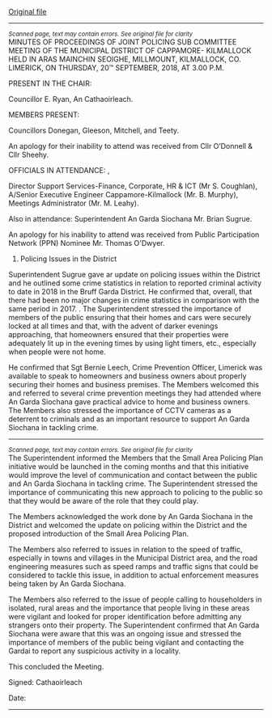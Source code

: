 [Original file](https://www.limerick.ie/sites/default/files/media/documents/2018-11/02%20Minutes%20JPC%20Meeting%2021st%20Nov%202018.pdf)

---
*<small>Scanned page, text may contain errors. See original file for clarity</small>*  
MINUTES OF PROCEEDINGS OF JOINT POLICING SUB COMMITTEE
MEETING OF THE MUNICIPAL DISTRICT OF CAPPAMORE-
KILMALLOCK HELD IN ARAS MAINCHIN SEOIGHE, MILLMOUNT,
KILMALLOCK, CO. LIMERICK, ON THURSDAY, 20™ SEPTEMBER,
2018, AT 3.00 P.M.

PRESENT IN THE CHAIR:

Councillor E. Ryan, An Cathaoirleach.

MEMBERS PRESENT:

Councillors Donegan, Gleeson, Mitchell, and Teety.

An apology for their inability to attend was received from Cllr O’Donnell & Cllr Sheehy.

OFFICIALS IN ATTENDANCE: ,

Director Support Services-Finance, Corporate, HR & ICT (Mr S. Coughlan), A/Senior Executive
Engineer Cappamore-Kilmallock (Mr. B. Murphy), Meetings Administrator (Mr. M. Leahy).

Also in attendance: Superintendent An Garda Siochana Mr. Brian Sugrue.

An apology for his inability to attend was received from Public Participation Network (PPN)
Nominee Mr. Thomas O'Dwyer.

1. Policing Issues in the District

Superintendent Sugrue gave ar update on policing issues within the District and he outlined
some crime statistics in relation to reported criminal activity to date in 2018 in the Bruff Garda
District. He confirmed that, overall, that there had been no major changes in crime statistics
in comparison with the same period in 2017. .
The Superintendent stressed the importance of members of the public ensuring that their
homes and cars were securely locked at all times and that, with the advent of darker evenings
approaching, that homeowners ensured that their properties were adequately lit up in the
evening times by using light timers, etc., especially when people were not home.

He confirmed that Sgt Bernie Leech, Crime Prevention Officer, Limerick was available to speak
to homeowners and business owners about properly securing their homes and business
premises. The Members welcomed this and referred to several crime prevention meetings
they had attended where An Garda Siochana gave practical advice to home and business
owners. The Members also stressed the importance of CCTV cameras as a deterrent to
criminals and as an important resource to support An Garda Siochana in tackling crime.


---
*<small>Scanned page, text may contain errors. See original file for clarity</small>*  
The Superintendent informed the Members that the Small Area Policing Plan initiative would
be launched in the coming months and that this initiative would improve the level of
communication and contact between the public and An Garda Siochana in tackling crime. The
Superintendent stressed the importance of communicating this new approach to policing to
the public so that they would be aware of the role that they could play.

The Members acknowledged the work done by An Garda Siochana in the District and
welcomed the update on policing within the District and the proposed introduction of the
Small Area Policing Plan.

The Members also referred to issues in relation to the speed of traffic, especially in towns and
villages in the Municipal District area, and the road engineering measures such as speed
ramps and traffic signs that could be considered to tackle this issue, in addition to actual
enforcement measures being taken by An Garda Siochana.

The Members also referred to the issue of people calling to householders in isolated, rural
areas and the importance that people living in these areas were vigilant and looked for proper
identification before admitting any strangers onto their property. The Superintendent
confirmed that An Garda Siochana were aware that this was an ongoing issue and stressed
the importance of members of the public being vigilant and contacting the Gardai to report
any suspicious activity in a locality.

This concluded the Meeting.

Signed:
Cathaoirleach

Date:


---
